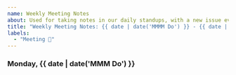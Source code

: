 ```yaml
---
name: Weekly Meeting Notes
about: Used for taking notes in our daily standups, with a new issue every week.
title: "Weekly Meeting Notes: {{ date | date('MMMM Do') }} - {{ date | date('add', 5, 'days') | date('Do') }}"
labels:
  - "Meeting 💬"
---
```

### Monday, {{ date | date('MMM Do') }}